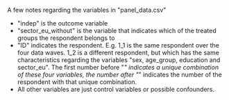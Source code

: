 A few notes regarding the variables in "panel_data.csv"

 - "indep" is the outcome variable
 - "sector_eu_without" is the variable that indicates which of the treated groups the respondent belongs to
 - "ID" indicates the respondent. E.g. 1_1 is the same respondent over the four data waves. 1_2 is a different respondent, but which has the same characteristics regarding the variables "sex, age_group, education and sector_eu". The first number before "_" indicates a unique combination of these four variables, the number after "_" indicates the number of the respondent with that unique combination. 
 - All other variables are just control variables or possible confounders.
